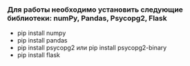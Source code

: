 <h3>Для работы необходимо установить следующие библиотеки: numPy, Pandas, Psycopg2, Flask</h3>

<ul>
<li>pip install numpy</li>
<li>pip install pandas</li>
<li>pip install psycopg2 или pip install psycopg2-binary</li>
<li>pip install flask</li>
</ul>
